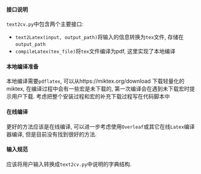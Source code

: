 #### 接口说明
`text2cv.py`中包含两个主要接口:
* `text2Latex(input, output_path)`将输入的信息转换为`tex`文件, 存储在`output_path`
* `compileLatex(tex_file)`将`tex`文件编译为pdf, 这里实现了本地编译

#### 本地编译准备
本地编译需要`pdflatex`, 可以从https://miktex.org/download 下载轻量化的miktex, 在编译过程中会有一些宏是未下载的, 第一次编译会在遇到未下载宏时提示用户下载. 考虑把整个安装过程和宏的补充下载过程写在代码脚本中

#### 在线编译
更好的方法应该是在线编译, 可以进一步考虑使用`Overleaf`或其它在线`Latex`编译器编译, 但是目前没有找到很好的方法.

#### 输入规范
应该将用户输入转换成`text2cv.py`中说明的字典结构.